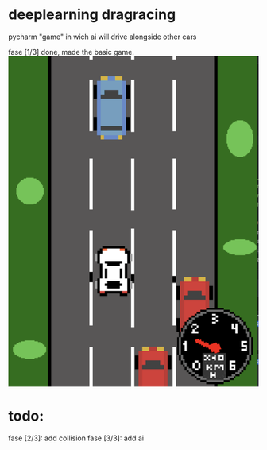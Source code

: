 # deeplearning dragracing
 pycharm "game" in wich ai will drive alongside other cars

fase [1/3] done, made the basic game.
![screenie of basic game](https://github.com/DR-Dev-Jack/deeplearning-dragracing/blob/main/other/screenie.png?raw=true)

# todo:
fase [2/3]: add collision
fase [3/3]: add ai
